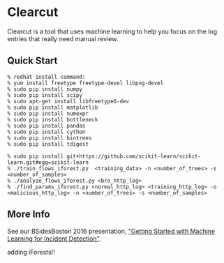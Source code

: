 # Clearcut
Clearcut is a tool that uses machine learning to help you focus on the log entries that really need manual review.  

## Quick Start
    % redhat install command:
    % yum install freetype freetype-devel libpng-devel
    % sudo pip install numpy
    % sudo pip install scipy
    % sudo apt-get install libfreetype6-dev
    % sudo pip install matplotlib
    % sudo pip install numexpr
    % sudo pip install bottleneck
    % sudo pip install pandas
    % sudo pip install cython
    % sudo pip install bintrees
    % sudo pip install tdigest

    % sudo pip install git+https://github.com/scikit-learn/scikit-learn.git#egg=scikit-learn
    % ./train_flows_iforest.py  <training_data> -n <number_of_trees> -s <number_of_samples> 
    % ./analyze_flows_iforest.py <bro_http_log>
    % ./find_params_iforest.py <normal_http_log> <training_http_log> -o <malicious_http_log> -n <number_of_trees> -s <number_of_samples> 


## More Info
See our BSidesBoston 2016 presentation, ["Getting Started with Machine Learning for Incident Detection"](https://speakerdeck.com/davidjbianco/getting-started-with-machine-learning-for-incident-detection).  

adding iForests!!
